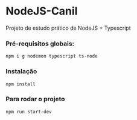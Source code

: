 # NodeJS-Canil
Projeto de estudo prático de NodeJS + Typescript

### Pré-requisitos globais:
`npm i g nodemon typescript ts-node`

### Instalação
`npm install`

### Para rodar o projeto
`npm run start-dev`